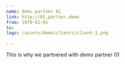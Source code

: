 ```yaml
---
name: demo partner 01
link: http://01.partner.demo
from: 1970-01-01
to:
logo: /assets/demo/clients/client-1.png

---
```

This is why we partnered with demo partner 01
